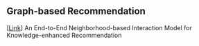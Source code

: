 ## Graph-based Recommendation

[[Link](https://arxiv.org/abs/1908.04032)] An End-to-End Neighborhood-based Interaction Model for Knowledge-enhanced Recommendation